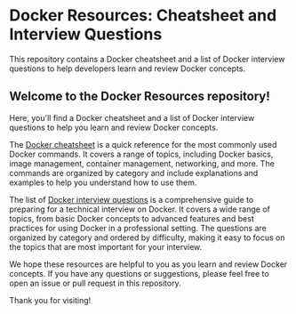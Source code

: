 # Docker Resources: Cheatsheet and Interview Questions

This repository contains a Docker cheatsheet and a list of Docker interview questions to help developers learn and review Docker concepts.

## Welcome to the Docker Resources repository!

Here, you'll find a Docker cheatsheet and a list of Docker interview questions to help you learn and review Docker concepts.

The [Docker cheatsheet](CHEATSHEET.md) is a quick reference for the most commonly used Docker commands. It covers a range of topics, including Docker basics, image management, container management, networking, and more. The commands are organized by category and include explanations and examples to help you understand how to use them.

The list of [Docker interview questions](INTERVIEW.md) is a comprehensive guide to preparing for a technical interview on Docker. It covers a wide range of topics, from basic Docker concepts to advanced features and best practices for using Docker in a professional setting. The questions are organized by category and ordered by difficulty, making it easy to focus on the topics that are most important for your interview.

We hope these resources are helpful to you as you learn and review Docker concepts. If you have any questions or suggestions, please feel free to open an issue or pull request in this repository.

Thank you for visiting!
